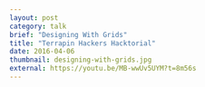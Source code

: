 ```yaml
---
layout: post
category: talk
brief: "Designing With Grids"
title: "Terrapin Hackers Hacktorial"
date: 2016-04-06
thumbnail: designing-with-grids.jpg
external: https://youtu.be/MB-wwUv5UYM?t=8m56s
---
```

